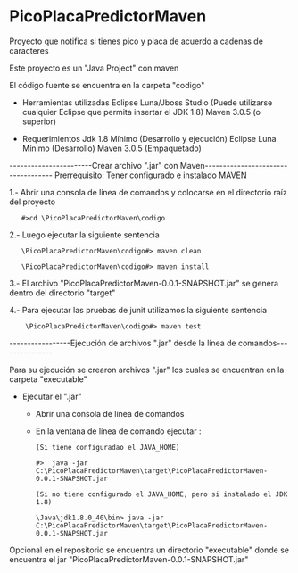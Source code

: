 # PicoPlacaPredictorMaven
Proyecto que notifica si tienes pico y placa de acuerdo a cadenas de caracteres

Este proyecto es un "Java Project" con maven

El código fuente se encuentra en la carpeta "codigo"
* Herramientas utilizadas
	Eclipse Luna/Jboss Studio (Puede utilizarse cualquier Eclipse que permita insertar el JDK 1.8)
	Maven 3.0.5 (o superior)
	
* Requerimientos
	Jdk 1.8 Mínimo (Desarrollo y ejecución)
	Eclipse Luna Mínimo (Desarrollo)
	Maven 3.0.5 (Empaquetado)
	

-----------------------Crear archivo ".jar" con Maven-----------------------------------
Prerrequisito:
	Tener configurado e instalado MAVEN
	
1.- Abrir una consola de línea de comandos y colocarse en el directorio raíz del proyecto
     
	   #>cd \PicoPlacaPredictorMaven\codigo 
	   
2.- Luego ejecutar la siguiente sentencia
       
	   \PicoPlacaPredictorMaven\codigo#> maven clean
	   
	   \PicoPlacaPredictorMaven\codigo#> maven install
	   
3.- El archivo "PicoPlacaPredictorMaven-0.0.1-SNAPSHOT.jar" se genera dentro del directorio "target"

4.- Para ejecutar las pruebas de junit utilizamos la siguiente sentencia
		
		\PicoPlacaPredictorMaven\codigo#> maven test

-----------------Ejecución de archivos ".jar"  desde la línea de comandos---------------

Para su ejecución se crearon archivos ".jar" los cuales se encuentran en la carpeta "executable"

* Ejecutar el ".jar"
  - Abrir una consola de línea de comandos 
  - En la ventana de línea de comando ejecutar :
  
		(Si tiene configuradao el JAVA_HOME)
		
	    #>  java -jar C:\PicoPlacaPredictorMaven\target\PicoPlacaPredictorMaven-0.0.1-SNAPSHOT.jar
		
		(Si no tiene configurado el JAVA_HOME, pero si instalado el JDK 1.8)
		
		\Java\jdk1.8.0_40\bin> java -jar C:\PicoPlacaPredictorMaven\target\PicoPlacaPredictorMaven-0.0.1-SNAPSHOT.jar

		
Opcional en el repositorio se encuentra un directorio "executable" donde se encuentra el jar "PicoPlacaPredictorMaven-0.0.1-SNAPSHOT.jar"